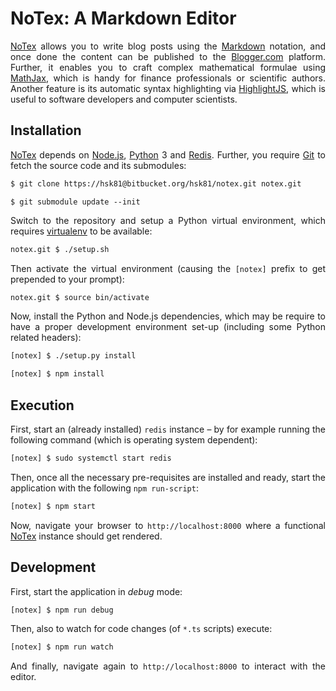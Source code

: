 # NoTex: A Markdown Editor

[NoTex] allows you to write blog posts using the [Markdown] notation, and once done the content can be published to the [Blogger.com] platform. Further, it enables you to craft complex mathematical formulae using [MathJax], which is handy for finance professionals or scientific authors. Another feature is its automatic syntax highlighting via [HighlightJS], which is useful to software developers and computer scientists.

## Installation

[NoTex] depends on [Node.js], [Python] 3 and [Redis]. Further, you require [Git] to fetch the source code and its submodules:

```bash
$ git clone https://hsk81@bitbucket.org/hsk81/notex.git notex.git
```
```
$ git submodule update --init
```

Switch to the repository and setup a Python virtual environment, which requires [virtualenv] to be available:

```bash
notex.git $ ./setup.sh
```

Then activate the virtual environment (causing the `[notex]` prefix to get  prepended to your prompt):

```bash
notex.git $ source bin/activate
```

Now, install the Python and Node.js dependencies, which may be require to have a proper development environment set-up (including some Python related headers):

```bash
[notex] $ ./setup.py install
```

```bash
[notex] $ npm install
```

## Execution

First, start an (already installed) `redis` instance – by for example running the following command (which is operating system dependent):

```bash
[notex] $ sudo systemctl start redis
```

Then, once all the necessary pre-requisites are installed and ready, start the application with the following `npm run-script`:

```bash
[notex] $ npm start
```

Now, navigate your browser to `http://localhost:8000` where a functional [NoTex] instance should get rendered.

## Development

First, start the application in *debug* mode:

```bash
[notex] $ npm run debug
```

Then, also to watch for code changes (of `*.ts` scripts) execute:

```bash
[notex] $ npm run watch
```

And finally, navigate again to `http://localhost:8000` to interact with the editor.

[Blogger.com]: https://www.blogger.com
[Git]: https://git-scm.com
[HighlightJS]: https://highlightjs.org
[Markdown]: https://daringfireball.net/projects/markdown
[MathJax]: https://www.mathjax.org
[Node.js]: https://nodejs.org
[NoTex]: https://www.notexeditor.com/editor
[Python]: https://www.python.org
[Redis]: https://redis.io
[virtualenv]: https://pypi.org/project/virtualenv
[TypeScript]: https://www.typescriptlang.org

<style>p { text-align: justify }</style>

